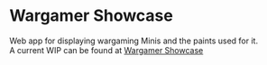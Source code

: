 # Wargamer Showcase
Web app for displaying wargaming Minis and the paints used for it.
<br />
A current WIP can be found at [Wargamer Showcase](https://wargamershowcase.azurewebsites.net/)
